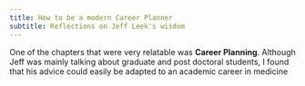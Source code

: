 ```yaml
---
title: How to be a modern Career Planner 
subtitle: Reflections on Jeff Leek's wisdom 
---
```


One of the chapters that were very relatable was **Career Planning**. Although Jeff was mainly talking about graduate and post doctoral students, I found that his advice could easily be adapted to an academic career in medicine 
